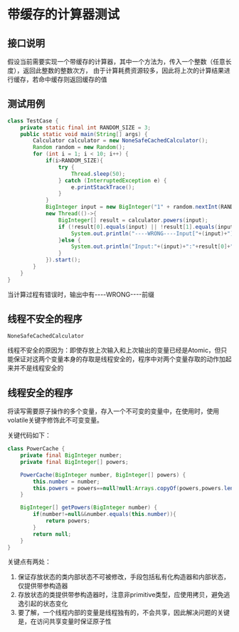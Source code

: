 # 带缓存的计算器测试

## 接口说明

假设当前需要实现一个带缓存的计算器，其中一个方法为，传入一个整数（任意长度），返回此整数的整数次方，
由于计算耗费资源较多，因此将上次的计算结果进行缓存，若命中缓存则返回缓存的值

## 测试用例

```java
class TestCase {
    private static final int RANDOM_SIZE = 3;
    public static void main(String[] args) {
        Calculator calculator = new NoneSafeCachedCalculator();
        Random random = new Random();
        for (int i = 1; i < 10; i++) {
            if(i>RANDOM_SIZE){
                try {
                    Thread.sleep(50);
                } catch (InterruptedException e) {
                    e.printStackTrace();
                }
            }
            BigInteger input = new BigInteger("1" + random.nextInt(RANDOM_SIZE));
            new Thread(()->{
                BigInteger[] result = calculator.powers(input);
                if (!result[0].equals(input) || !result[1].equals(input.multiply(input))) {
                    System.out.println("----WRONG----Input["+(input)+"]:"+result[0]+"-"+result[1]+"-"+result[2]);
                }else {
                    System.out.println("Input:"+(input)+":"+result[0]+"-"+result[1]+"-"+result[2]);
                }
            }).start();
        }
    }
}
```
当计算过程有错误时，输出中有----WRONG----前缀

## 线程不安全的程序
```java
NoneSafeCachedCalculator
```
线程不安全的原因为：即使存放上次输入和上次输出的变量已经是Atomic，但只能保证对这两个变量本身的存取是线程安全的，程序中对两个变量存取的动作加起来并不是线程安全的

## 线程安全的程序

将读写需要原子操作的多个变量，存入一个不可变的变量中，在使用时，使用volatile关键字修饰此不可变变量。

关键代码如下：
```java
class PowerCache {
    private final BigInteger number;
    private final BigInteger[] powers;

    PowerCache(BigInteger number, BigInteger[] powers) {
        this.number = number;
        this.powers = powers==null?null:Arrays.copyOf(powers,powers.length);
    }

    BigInteger[] getPowers(BigInteger number) {
        if(number!=null&&number.equals(this.number)){
            return powers;
        }
        return null;
    }
}
```

关键点有两处：
1. 保证存放状态的类内部状态不可被修改，手段包括私有化构造器和内部状态，仅提供带参构造器
2. 存放状态的类提供带参构造器时，注意非primitive类型，应使用拷贝，避免逃逸引起的状态变化
3. 要了解，一个线程内部的变量是线程独有的，不会共享，因此解决问题的关键是，在访问共享变量时保证原子性